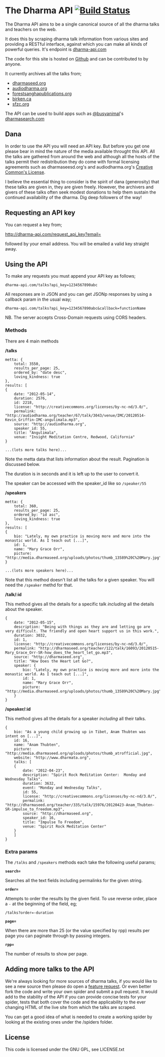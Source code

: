 The Dharma API [![Build Status](https://secure.travis-ci.org/tombh/dharma-api.png)](http://travis-ci.org/tombh/dharma-api)
==============

The Dharma API aims to be a single canonical source of all the dharma talks and teachers on the web.

<span class="talk_count"></span>

It does this by scraping dharma talk information from various sites and providing a RESTful interface, against which
you can make all kinds of powerful queries. It's endpoint is [dharma-api.com](http://dharma-api.com)

The code for this site is hosted on [Github](https://github.com/tombh/dharma-api) and can be contributed to by anyone.

It currently archives all the talks from;

- [dharmaseed.org](http://dharmaseed.org)
- [audiodharma.org](http://audiodharma.org)
- [forestsanghapublications.org](http://forestsanghapublications.org)
- [birken.ca](http://birken.ca/dhammatalks.html)
- [sfzc.org](http://www.sfzc.org/zc/display.asp?catid=1,10&pageid=440)

The API can be used to build apps such as [@busyanimal](http://twitter.com/busyanimal)'s [dharmasearch.com](http://dharmasearch.com)

## Dana ##

In order to use the API you will need an API key. But before you get one please bear in mind the nature of the media
available throught this API. All the talks are gathered from around the web and although all the hosts of the talks
permit their redistribution they do come with formal licensing agreements such as dharmaseesd.org's and audiodharma.org's
[Creative Common's License](http://creativecommons.org/licenses/by-nc-nd/3.0/).

I believe the essential thing to consider is the spirit of dana (generosity) that these talks are given in, they are given 
freely. However, the archivers and givers of these talks often seek modest donations to help them sustain the continued
availability of the dharma. Dig deep followers of the way!

## Requesting an API key ##

<div class="email_request" markdown="1">
You can request a key from;
<p>
	<a href="http://dharma-api.com/request_api_key?email=">http://dharma-api.com/request_api_key?email=</a>
</p>
followed by your email address. You will be emailed a valid key straight away.
</div>

## Using the API ##

To make any requests you must append your API key as follows;

	dharma-api.com/talks?api_key=1234567890abc

All responses are in JSON and you can get JSONp responses by using a callback param in the usual way;

	dharma-api.com/talks?api_key=1234567890abc&callback=functionName

NB. The server accepts Cross-Domain requests using CORS headers.

### Methods ###

There are 4 main methods

**/talks**


	metta: {
		total: 3550,
		results_per_page: 25,
		ordered_by: "date desc",
		loving_kindness: true
	},
	results: [
	{
		date: "2012-05-14",
		duration: 2576,
		id: 2218,
		license: "http://creativecommons.org/licenses/by-nc-nd/3.0/",
		permalink: "http://audiodharma.org/teacher/67/talk/3043/venue/IMC/20120514-Kevin_Griffin-IMC-angulimala.mp3",
		source: "http://audiodharma.org",
		speaker_id: 55,
		title: "Angulimala",
		venue: "Insight Meditation Centre, Redwood, California"
	} 

	...(lots more talks here)...



Note the metta data that lists information about the result. Pagination is discussed below.

The duration is in seconds and it is left up to the user to convert it.

The speaker can be accessed with the speaker_id like so `/speaker/55`

**/speakers**

	metta: {
		total: 360,
		results_per_page: 25,
		ordered_by: "id asc",
		loving_kindness: true
	},
	results: [
	{
		bio: "Lately, my own practice is moving more and more into the monastic world. As I teach out [...]",
		id: 1,
		name: "Mary Grace Orr",
		picture: "http://media.dharmaseed.org/uploads/photos/thumb_13589%20C%20Mary.jpg"
	}
	
	...(lots more speakers here)...

Note that this method doesn't list all the talks for a given speaker. You will need the `/speaker` methd for that.

**/talk/:id**

This method gives all the details for a specific talk _including_ all the details about the speaker.

	{
		date: "2012-05-15",
		description: "Being with things as they are and letting go are very difficult. The friendly and open heart support us in this work.",
		duration: 3032,
		id: 1,
		license: "http://creativecommons.org/licenses/by-nc-nd/3.0/",
		permalink: "http://dharmaseed.org/teacher/122/talk/16093/20120515-Mary_Grace_Orr-SR-how_does_the_heart_let_go.mp3",
		source: "http://dharmaseed.org",
		title: "How Does the Heart Let Go?",
		speaker: {
			bio: "Lately, my own practice is moving more and more into the monastic world. As I teach out [...]",
			id: 1,
			name: "Mary Grace Orr",
			picture: "http://media.dharmaseed.org/uploads/photos/thumb_13589%20C%20Mary.jpg"
		}
	}


**/speaker/:id**

This method gives all the details for a speaker _including_ all their talks.

	{
		bio: "As a young child growing up in Tibet, Anam Thubten was intent on [...]",
		id: 16,
		name: "Anam Thubten",
		picture: "http://media.dharmaseed.org/uploads/photos/thumb_atrofficial.jpg",
		website: "http://www.dharmata.org",
		talks: [
		{
			date: "2012-04-23",
			description: "Spirit Rock Meditation Center:  Monday and Wednesday Talks",
			duration: 3632,
			event: "Monday and Wednesday Talks",
			id: 55,
			license: "http://creativecommons.org/licenses/by-nc-nd/3.0/",
			permalink: "http://dharmaseed.org/teacher/335/talk/15976/20120423-Anam_Thubten-SR-impulse_to_freedom.mp3",
			source: "http://dharmaseed.org",
			speaker_id: 16,
			title: "Impulse To Freedom",
			venue: "Spirit Rock Meditation Center"
		}
		]
	}


### Extra params ###

The `/talks` and `/speakers` methods each take the following useful params;

**`search=`**

Searches all the text fields including permalinks for the given string.

**`order=`**  

Attempts to order the results by the given field. To use reverse order, place a `-` at the beginning of the field, eg;

	/talks?order=-duration

**`page=`**

When there are more than 25 (or the value specified by rpp) results per page you can paginate through by passing integers.

**`rpp=`**

The number of results to show per page.


## Adding more talks to the API ##

We're always looking for more sources of dharma talks, if you would like to see a new source then please do open a [feature 
request](https://github.com/tombh/dharma-api/issues). Or even better fork the code and write your own spider and submit a pull request.
It would add to the stability of the API if you can provide concise tests for your spider, tests that both cover the code and the
applicability to the ever changing HTML of the live site from which the talks are scraped.

You can get a good idea of what is needed to create a working spider by looking at the existing ones under the /spiders folder.

## License ##

This code is licensed under the GNU GPL, see LICENSE.txt